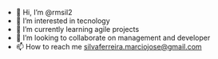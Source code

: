 - 👋 Hi, I’m @rmsil2
- 👀 I’m interested in tecnology
- 🌱 I’m currently learning agile projects
- 💞️ I’m looking to collaborate on management and developer
- 📫 How to reach me silvaferreira.marciojose@gmail.com

<!---
rmsil2/rmsil2 is a ✨ special ✨ repository because its `README.md` (this file) appears on your GitHub profile.
You can click the Preview link to take a look at your changes.
--->
